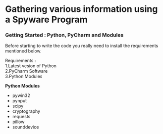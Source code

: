 # Gathering various information using a Spyware Program
<html>
<body>
    <h3><b>Getting Started : Python, PyCharm and Modules</h3></b> 

<p>Before starting to write the code you really need to install the requirements mentioned below.</p>

Requirements :<br>
     1.Latest vesion of Python<br>
     2.PyCharm Software<br>
     3.Python Modules

  <b>Python Modules</b><br>
    <ul>
        <li>pywin32</li>
        <li>pynput</li>
        <li>scipy</li>
        <li>cryptography</li>
        <li>requests</li>
        <li>pillow</li>
        <li>sounddevice</li>
    </ul>
    
  </body>
  </html>

